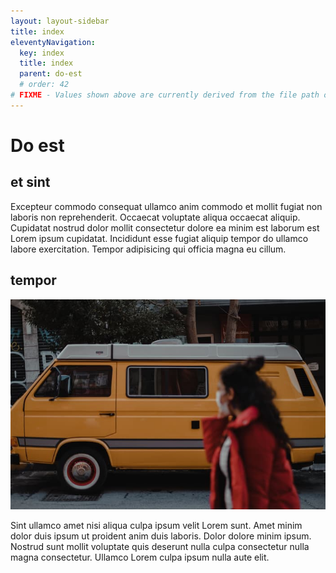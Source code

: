 ```yaml
---
layout: layout-sidebar
title: index
eleventyNavigation:
  key: index
  title: index
  parent: do-est
  # order: 42
# FIXME - Values shown above are currently derived from the file path only, except order which is also commented out because it is optional. Correct as desired and delete comment(s).
---
```


# Do est

## et sint

Excepteur commodo consequat ullamco anim commodo et mollit fugiat non laboris non reprehenderit. Occaecat voluptate aliqua occaecat aliquip. Cupidatat nostrud dolor mollit consectetur dolore ea minim est laborum est Lorem ipsum cupidatat. Incididunt esse fugiat aliquip tempor do ullamco labore exercitation. Tempor adipisicing qui officia magna eu cillum.

## tempor

<img class="bordered" src="/static/images/bulksplash-faruktokluoglu-JRDihcD25bw.jpg" alt="bulksplash-faruktokluoglu-JRDihcD25bw.jpg" />

Sint ullamco amet nisi aliqua culpa ipsum velit Lorem sunt. Amet minim dolor duis ipsum ut proident anim duis laboris. Dolor dolore minim ipsum. Nostrud sunt mollit voluptate quis deserunt nulla culpa consectetur nulla magna consectetur. Ullamco Lorem culpa ipsum nulla aute elit.